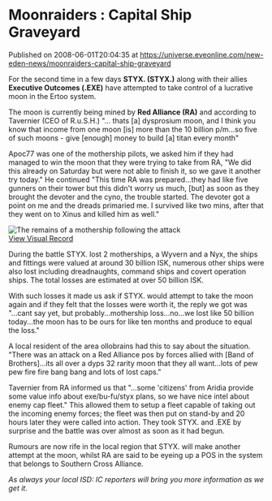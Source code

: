 # Moonraiders : Capital Ship Graveyard
Published on 2008-06-01T20:04:35 at https://universe.eveonline.com/new-eden-news/moonraiders-capital-ship-graveyard

For the second time in a few days **STYX. (STYX.)** along with their allies **Executive Outcomes (.EXE)** have attempted to take control of a lucrative moon in the Ertoo system.

The moon is currently being mined by **Red Alliance (RA)** and according to Tavernier (CEO of R.u.S.H.) "... thats [a] dysprosium moon, and I think you know that income from one moon [is] more than the 10 billion p/m...so five of such moons - give [enough] money to build [a] titan every month"

Apoc77 was one of the mothership pilots, we asked him if they had managed to win the moon that they were trying to take from RA, "We did this already on Saturday but were not able to finish it, so we gave it another try today." He continued "This time RA was prepared...they had like five gunners on their tower but this didn't worry us much, [but] as soon as they brought the devoter and the cyno, the trouble started. The devoter got a point on me and the dreads primaried me. I survived like two mins, after that they went on to Xinus and killed him as well."

![The remains of a mothership following the attack](http://www.eve-ic.net/media/articles/2049/mothershipposthumb.jpg)  
[View Visual Record](http://www.eve-ic.net/media/articles/2049/file.php?file=mothershippos.jpg)

During the battle STYX. lost 2 motherships, a Wyvern and a Nyx, the ships and fittings were valued at around 30 billion ISK, numerous other ships were also lost including dreadnaughts, command ships and covert operation ships. The total losses are estimated at over 50 billion ISK.

With such losses it made us ask if STYX. would attempt to take the moon again and if they felt that the losses were worth it, the reply we got was "...cant say yet, but probably...mothership loss...no...we lost like 50 billion today...the moon has to be ours for like ten months and produce to equal the loss."

A local resident of the area ollobrains had this to say about the situation. "There was an attack on a Red Alliance pos by forces allied with [Band of Brothers]...its all over a dyps 32 rarity moon that they all want...lots of pew pew fire fire bang bang and lots of lost caps."

Tavernier from RA informed us that "...some 'citizens' from Aridia provide some value info about exe/bu-fu/styx plans, so we have nice intel about enemy cap fleet." This allowed them to setup a fleet capable of taking out the incoming enemy forces; the fleet was then put on stand-by and 20 hours later they were called into action. They took STYX. and .EXE by surprise and the battle was over almost as soon as it had begun.

Rumours are now rife in the local region that STYX. will make another attempt at the moon, whilst RA are said to be eyeing up a POS in the system that belongs to Southern Cross Alliance.

_As always your local ISD: IC reporters will bring you more information as we get it._
